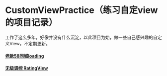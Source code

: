 # CustomViewPractice（练习自定view的项目记录）
工作了这么多年，好像并没有什么沉淀，以此项目为始，做一些自己感兴趣的自定义View，不定期更新。

#### [老款58同城loading](https://github.com/Shalj/CustomViewPractice/blob/main/app/src/main/java/com/shalj/customviewpractice/loading)

#### [无级调控 RatingView](https://github.com/Shalj/CustomViewPractice/blob/main/app/src/main/java/com/shalj/customviewpractice/rating)




